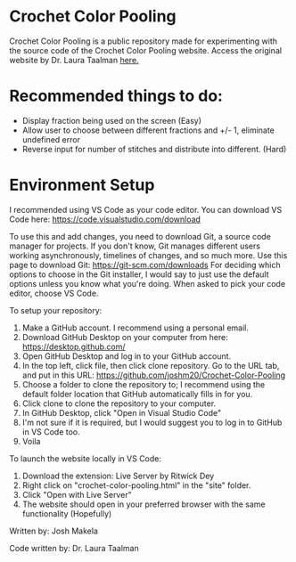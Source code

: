 # Crochet Color Pooling
Crochet Color Pooling is a public repository made for experimenting with the source code of the Crochet Color Pooling website.
Access the original website by Dr. Laura Taalman [here.](https://mathgrrl.com/crochet-color-pooling/)

# Recommended things to do:

- Display fraction being used on the screen (Easy)
- Allow user to choose between different fractions and +/- 1, eliminate undefined error
- Reverse input for number of stitches and distribute into different. (Hard)
  

# Environment Setup
I recommended using VS Code as your code editor. You can download VS Code here: https://code.visualstudio.com/download

To use this and add changes, you need to download Git, a source code manager for projects. If you don't know, Git manages different users working asynchronously, timelines of changes, and so much more. Use this page to download Git: https://git-scm.com/downloads
For deciding which options to choose in the Git installer, I would say to just use the default options unless you know what you're doing. When asked to pick your code editor, choose VS Code.

To setup your repository:
1. Make a GitHub account. I recommend using a personal email.
2. Download GitHub Desktop on your computer from here: https://desktop.github.com/
3. Open GitHub Desktop and log in to your GitHub account.
4. In the top left, click file, then click clone repository. Go to the URL tab, and put in this URL: https://github.com/joshm20/Crochet-Color-Pooling
5. Choose a folder to clone the repository to; I recommend using the default folder location that GitHub automatically fills in for you.
6. Click clone to clone the repository to your computer.
7. In GitHub Desktop, click "Open in Visual Studio Code"
8. I'm not sure if it is required, but I would suggest you to log in to GitHub in VS Code too.
9. Voila


To launch the website locally in VS Code:
1. Download the extension: Live Server by Ritwick Dey
2. Right click on "crochet-color-pooling.html" in the "site" folder.
3. Click "Open with Live Server"
4. The website should open in your preferred browser with the same functionality (Hopefully)

Written by: Josh Makela

Code written by: Dr. Laura Taalman
